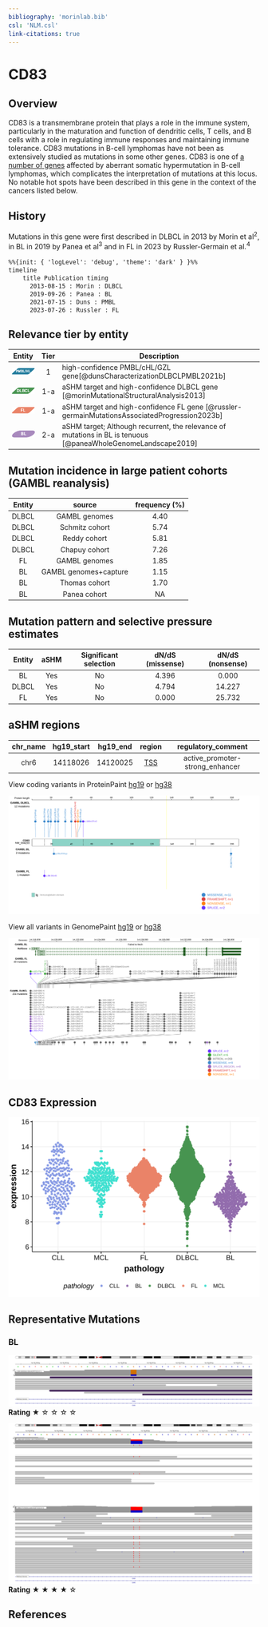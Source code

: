 ```yaml
---
bibliography: 'morinlab.bib'
csl: 'NLM.csl'
link-citations: true
---
```

# CD83

## Overview

CD83 is a transmembrane protein that plays a role in the immune system, particularly in the maturation and function of dendritic cells, T cells, and B cells with a role in regulating immune responses and maintaining immune tolerance. 
CD83 mutations in B-cell lymphomas have not been as extensively studied as mutations in some other genes. CD83 is one of [a number of genes](https://github.com/morinlab/LLMPP/wiki/ashm) affected by aberrant somatic hypermutation in B-cell lymphomas, which complicates the interpretation of mutations at this locus.
No notable hot spots have been described in this gene in the context of the cancers listed below. 

## History
Mutations in this gene were first described in DLBCL in 2013 by Morin et al<sup>2</sup>, in BL in 2019 by Panea et al<sup>3</sup> and in FL in 2023 by Russler-Germain et al.<sup>4</sup>


```mermaid
%%{init: { 'logLevel': 'debug', 'theme': 'dark' } }%%
timeline
    title Publication timing
      2013-08-15 : Morin : DLBCL
      2019-09-26 : Panea : BL
      2021-07-15 : Duns : PMBL
      2023-07-26 : Russler : FL
```

## Relevance tier by entity

|Entity|Tier|Description                           |
|:------:|:----:|--------------------------------------|
|![PMBL](images/icons/PMBL_tier1.png)|1|high-confidence PMBL/cHL/GZL gene[@dunsCharacterizationDLBCLPMBL2021b]|
|![DLBCL](images/icons/DLBCL_tier1.png) |1-a | aSHM target and high-confidence DLBCL gene            [@morinMutationalStructuralAnalysis2013]|
|![FL](images/icons/FL_tier1.png)    |1-a | aSHM target and high-confidence FL gene               [@russler-germainMutationsAssociatedProgression2023b]|
|![BL](images/icons/BL_tier2.png)    |2-a | aSHM target; Although recurrent, the relevance of mutations in BL is tenuous [@paneaWholeGenomeLandscape2019]|

## Mutation incidence in large patient cohorts (GAMBL reanalysis)

|Entity|source               |frequency (%)|
|:------:|:---------------------:|:-------------:|
|DLBCL |GAMBL genomes        |4.40         |
|DLBCL |Schmitz cohort       |5.74         |
|DLBCL |Reddy cohort         |5.81         |
|DLBCL |Chapuy cohort        |7.26         |
|FL    |GAMBL genomes        |1.85         |
|BL    |GAMBL genomes+capture|1.15         |
|BL    |Thomas cohort        |1.70         |
|BL    |Panea cohort         |  NA         |

## Mutation pattern and selective pressure estimates

|Entity|aSHM|Significant selection|dN/dS (missense)|dN/dS (nonsense)|
|:------:|:----:|:---------------------:|:----------------:|:----------------:|
|BL    |Yes |No                   |4.396           | 0.000          |
|DLBCL |Yes |No                   |4.794           |14.227          |
|FL    |Yes |No                   |0.000           |25.732          |

## aSHM regions

|chr_name|hg19_start|hg19_end|region                                                                                   |regulatory_comment             |
|:--------:|:----------:|:--------:|:-----------------------------------------------------------------------------------------:|:-------------------------------:|
|chr6    |14118026  |14120025|[TSS](https://genome.ucsc.edu/s/rdmorin/GAMBL%20hg19?position=chr6%3A14118026%2D14120025)|active_promoter-strong_enhancer|



View coding variants in ProteinPaint [hg19](https://morinlab.github.io/LLMPP/GAMBL/CD83_protein.html)  or [hg38](https://morinlab.github.io/LLMPP/GAMBL/CD83_protein_hg38.html)

![](images/proteinpaint/CD83_NM_004233.svg)

View all variants in GenomePaint [hg19](https://morinlab.github.io/LLMPP/GAMBL/CD83.html)  or [hg38](https://morinlab.github.io/LLMPP/GAMBL/CD83_hg38.html)

![](images/proteinpaint/CD83.svg)

## CD83 Expression
![](images/gene_expression/CD83_by_pathology.svg)

## Representative Mutations

### BL

![](primary/Panea_CD83_1.svg)
**Rating**
&starf; &star; &star; &star; &star;

![](primary/Panea_CD83_2.svg)
**Rating**
&starf; &starf; &starf; &starf; &star;


## References
<!-- ORIGIN: morinMutationalStructuralAnalysis2013 -->
<!-- BL: paneaWholeGenomeLandscape2019 -->
<!-- FL: russler-germainMutationsAssociatedProgression2023b -->
<!-- BL: paneaWholeGenomeLandscape2019 -->
<!-- DLBCL: morinMutationalStructuralAnalysis2013 -->
<!-- PMBL: dunsCharacterizationDLBCLPMBL2021b -->
